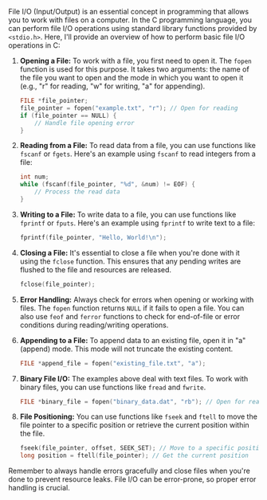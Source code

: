 File I/O (Input/Output) is an essential concept in programming that allows you to work with files on a computer. In the C programming language, you can perform file I/O operations using standard library functions provided by `<stdio.h>`. Here, I'll provide an overview of how to perform basic file I/O operations in C:

1. **Opening a File:**
   To work with a file, you first need to open it. The `fopen` function is used for this purpose. It takes two arguments: the name of the file you want to open and the mode in which you want to open it (e.g., "r" for reading, "w" for writing, "a" for appending).

   ```c
   FILE *file_pointer;
   file_pointer = fopen("example.txt", "r"); // Open for reading
   if (file_pointer == NULL) {
       // Handle file opening error
   }
   ```

2. **Reading from a File:**
   To read data from a file, you can use functions like `fscanf` or `fgets`. Here's an example using `fscanf` to read integers from a file:

   ```c
   int num;
   while (fscanf(file_pointer, "%d", &num) != EOF) {
       // Process the read data
   }
   ```

3. **Writing to a File:**
   To write data to a file, you can use functions like `fprintf` or `fputs`. Here's an example using `fprintf` to write text to a file:

   ```c
   fprintf(file_pointer, "Hello, World!\n");
   ```

4. **Closing a File:**
   It's essential to close a file when you're done with it using the `fclose` function. This ensures that any pending writes are flushed to the file and resources are released.

   ```c
   fclose(file_pointer);
   ```

5. **Error Handling:**
   Always check for errors when opening or working with files. The `fopen` function returns `NULL` if it fails to open a file. You can also use `feof` and `ferror` functions to check for end-of-file or error conditions during reading/writing operations.

6. **Appending to a File:**
   To append data to an existing file, open it in "a" (append) mode. This mode will not truncate the existing content.

   ```c
   FILE *append_file = fopen("existing_file.txt", "a");
   ```

7. **Binary File I/O:**
   The examples above deal with text files. To work with binary files, you can use functions like `fread` and `fwrite`.

   ```c
   FILE *binary_file = fopen("binary_data.dat", "rb"); // Open for reading binary
   ```

8. **File Positioning:**
   You can use functions like `fseek` and `ftell` to move the file pointer to a specific position or retrieve the current position within the file.

   ```c
   fseek(file_pointer, offset, SEEK_SET); // Move to a specific position
   long position = ftell(file_pointer); // Get the current position
   ```

Remember to always handle errors gracefully and close files when you're done to prevent resource leaks. File I/O can be error-prone, so proper error handling is crucial.
